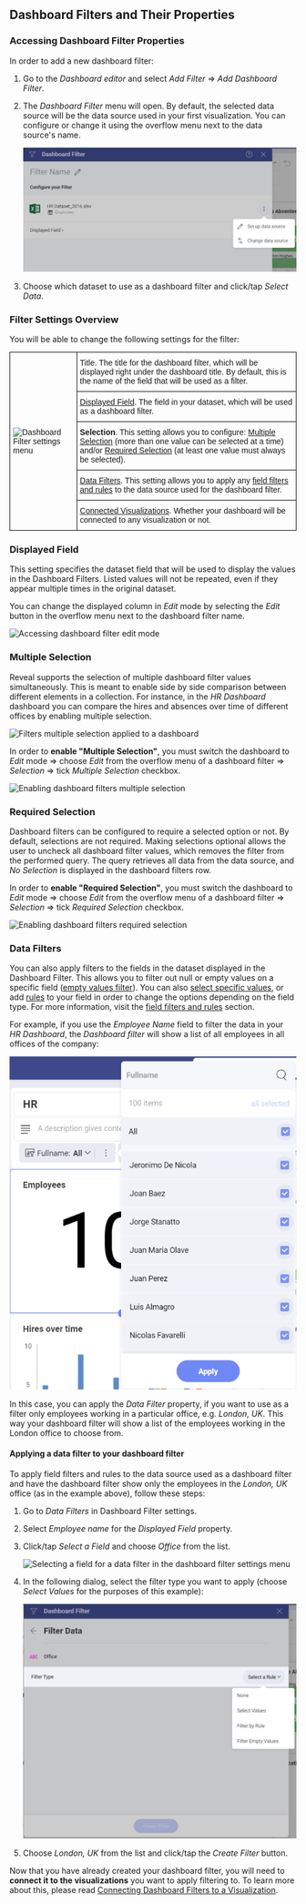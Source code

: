 ## Dashboard Filters and Their Properties

### Accessing Dashboard Filter Properties

In order to add a new dashboard filter:

1.  Go to the *Dashboard editor* and select *Add Filter* ⇒ *Add
    Dashboard Filter*.

2.  The *Dashboard Filter* menu will open. By default, the selected data
    source will be the data source used in your first visualization. You
    can configure or change it using the overflow menu next to the data
    source's name.

    ![Selecting Dashboard Filter data source menu](images/select-dashboard-filter-data-source-menu.png)

3.  Choose which dataset to use as a dashboard filter and click/tap
    *Select Data*.

### Filter Settings Overview

You will be able to change the following settings for the filter:

<style type="text/css">
.tg  {border-collapse:collapse;border-spacing:0;}
.tg td{font-family:Arial, sans-serif;font-size:14px;padding:10px 5px;border-style:solid;border-width:1px;overflow:hidden;word-break:normal;border-color:black;}
.tg th{font-family:Arial, sans-serif;font-size:14px;font-weight:normal;padding:10px 5px;border-style:solid;border-width:1px;overflow:hidden;word-break:normal;border-color:black;}
.tg .tg-cly1{text-align:left;vertical-align:middle}
</style>
<table class="tg">
  <tr>
    <th class="tg-cly1" rowspan="5"><img src="images/dashboard-filter-settings.png" alt="Dashboard Filter settings menu" width="400" height="300"></th>
    <th class="tg-cly1">Title. The title for the dashboard filter, which will be displayed right under the dashboard title. By default, this is the name of the field that will be used as a filter.</th>
  </tr>
  <tr>
    <td class="tg-cly1"><a href="#displayed-field">Displayed Field</a>. The field in your dataset, which will be used as a dashboard filter.</td>
  </tr>
  <tr>
    <td class="tg-cly1"><span style="font-weight:bold">Selection</span>. This setting allows you to configure: <a href="#multiple-selection">Multiple Selection</a> (more than one value can be selected at a time) and/or <a href="#required-selection">Required Selection</a> (at least one value must always be selected).</td>
  </tr>
  <tr>
    <td class="tg-cly1"><a href="#data-filters">Data Filters</a>. This setting allows you to apply any <a href="#~/en/data-visualizations/fields/field-filters-rules.md">field filters and rules</a> to the data source used for the dashboard filter.</td>
  </tr>
  <tr>
    <td class="tg-cly1"><a href="connecting-dashboard-filters-visualization.md">Connected Visualizations</a>. Whether your dashboard will be connected to any visualization or not.</td>
  </tr>
</table>

<a name='displayed-field'></a>
### Displayed Field

This setting specifies the dataset field that will be used to display
the values in the Dashboard Filters. Listed values will not be repeated,
even if they appear multiple times in the original dataset.

You can change the displayed column in *Edit* mode by selecting the
*Edit* button in the overflow menu next to the dashboard filter name.

![Accessing dashboard filter edit mode](images/edit-displayed-field-filter-setting.png)

<a name='multiple-selection'></a>
### Multiple Selection

Reveal supports the selection of multiple dashboard filter values
simultaneously. This is meant to enable side by side comparison between
different elements in a collection. For instance, in the *HR Dashboard*
dashboard you can compare the hires and absences over time of different
offices by enabling multiple selection.

![Filters multiple selection applied to a dashboard](images/dashboard-filters-multiple-selection.png)

In order to **enable "Multiple Selection"**, you must switch the
dashboard to *Edit* mode ⇒ choose *Edit* from the overflow menu of a
dashboard filter ⇒ *Selection* ⇒ tick *Multiple Selection* checkbox.

![Enabling dashboard filters multiple selection](images/dashboard-filters-enable-multiple-selection.png)

<a name='required-selection'></a>
### Required Selection

Dashboard filters can be configured to require a selected option or not.
By default, selections are not required. Making selections optional
allows the user to uncheck all dashboard filter values, which removes
the filter from the performed query. The query retrieves all data from
the data source, and *No Selection* is displayed in the dashboard
filters row.

In order to **enable "Required Selection"**, you must switch the
dashboard to *Edit* mode ⇒ choose *Edit* from the overflow menu of a
dashboard filter ⇒ *Selection* ⇒ tick *Required Selection* checkbox.

![Enabling dashboard filters required selection](images/dashboard-filter-enable-required-selection.png)

<a name='data-filters'></a>
### Data Filters

You can also apply filters to the fields in the dataset displayed in the
Dashboard Filter. This allows you to filter out null or empty values on
a specific field ([empty values filter](field-filters-rules.html#empty-values)). You can also [select specific values](field-filters-rules.html#select-values), or add
[rules](field-filters-rules.html#rules) to your field in order to change the
options depending on the field type. For more information, visit the
[field filters and rules](field-filters-rules.md) section.

For example, if you use the *Employee Name* field to filter the data in
your *HR Dashboard*, the *Dashboard filter* will show a list of all
employees in all offices of the company:

![Employee name dashboard filter applied to HR Dashboard](images/data-filters-dashboard-filters-hr-dashboard-example.png)

In this case, you can apply the *Data Filter* property, if you want to
use as a filter only employees working in a particular office, e.g.
*London, UK*. This way your dashboard filter will show a list of the
employees working in the London office to choose from.

#### Applying a data filter to your dashboard filter

To apply field filters and rules to the data source used as a dashboard
filter and have the dashboard filter show only the employees in the
*London, UK* office (as in the example above), follow these steps:

1.  Go to *Data Filters* in Dashboard Filter settings.

2.  Select *Employee name* for the *Displayed Field* property.

3.  Click/tap *Select a Field* and choose *Office* from the list.

    ![Selecting a field for a data filter in the dashboard filter settings menu](images/dashboard-filters-select-data-filter-field.png)

4.  In the following dialog, select the filter type you want to apply
    (choose *Select Values* for the purposes of this example):

    ![Dashboard Filters Filter type option](images/dashboard-filter-field.png)

5.  Choose *London, UK* from the list and click/tap the *Create Filter*
    button.

Now that you have already created your dashboard filter, you will need
to **connect it to the visualizations** you want to apply filtering to.
To learn more about this, please read [Connecting Dashboard Filters to a Visualization](connecting-dashboard-filters-visualization.md).
